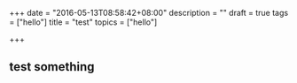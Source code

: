 +++
date = "2016-05-13T08:58:42+08:00"
description = ""
draft = true
tags = ["hello"]
title = "test"
topics = ["hello"]

+++
##  test something
